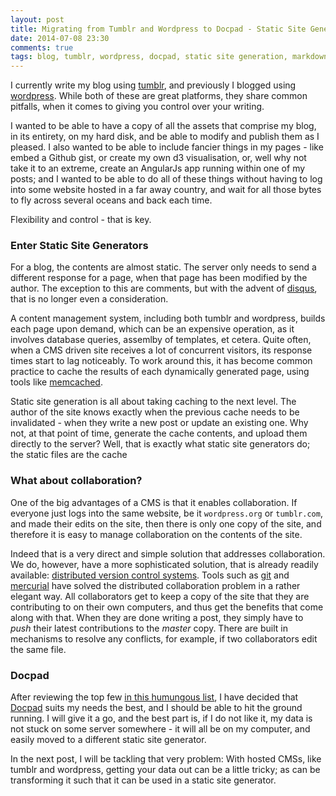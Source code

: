 ```yaml
---
layout: post
title: Migrating from Tumblr and Wordpress to Docpad - Static Site Generation
date: 2014-07-08 23:30
comments: true
tags: blog, tumblr, wordpress, docpad, static site generation, markdown
---
```


I currently write my blog using [tumblr](http://tumblr.com),
and previously I blogged using [wordpress](http://wordpress.org).
While both of these are great platforms,
they share common pitfalls, when it comes to giving you control over your writing.

I wanted to be able to have a copy of all the assets that comprise my blog,
in its entirety, on my hard disk, and be able to modify and publish them as I pleased.
I also wanted to be able to include fancier things in my pages -
like embed a Github gist, or create my own d3 visualisation,
or, well why not take it to an extreme,
create an AngularJs app running within one of my posts;
and I wanted to be able to do all of these things without having to log into
some website hosted in a far away country,
and wait for all those bytes to fly across several oceans and back each time.

Flexibility and control - that is key.

### Enter Static Site Generators

For a blog, the contents are almost static.
The server only needs to send a different response for a page,
when that page has been modified by the author.
The exception to this are comments,
but with the advent of [disqus](http://disqus.com),
that is no longer even a consideration.

A content management system, including both tumblr and wordpress,
builds each page upon demand, which can be an expensive operation,
as it involves database queries, assemlby of templates, et cetera.
Quite often, when a CMS driven site receives a lot of concurrent visitors,
its response times start to lag noticeably.
To work around this, it has become common practice to cache the results of
each dynamically generated page, using tools like
[memcached](http://memcached.org/).

Static site generation is all about taking caching to the next level.
The author of the site knows exactly when the previous cache needs to be invalidated -
when they write a new post or update an existing one.
Why not, at that point of time, generate the cache contents,
and upload them directly to the server?
Well, that is exactly what static site generators do;
the static files are the cache

### What about collaboration?

One of the big advantages of a CMS is that it enables collaboration.
If everyone just logs into the same website,
be it `wordpress.org` or `tumblr.com`,
and made their edits on the site,
then there is only one copy of the site,
and therefore it is easy to manage collaboration on the contents of the site.

Indeed that is a very direct and simple solution that addresses collaboration.
We do, however, have a more sophisticated solution,
that is already readily available:
[distributed version control systems](http://en.wikipedia.org/wiki/Distributed_revision_control).
Tools such as [git](http://git-scm.com/) and
[mercurial](http://mercurial.selenic.com/)
have solved the distributed collaboration problem in a rather elegant way.
All collaborators get to keep a copy of the site that they are contributing to
on their own computers, and thus get the benefits that come along with that.
When they are done writing a post,
they simply have to *push* their latest contributions to the *master* copy.
There are built in mechanisms to resolve any conflicts,
for example, if two collaborators edit the same file.

### Docpad

After reviewing the top few [in this humungous list](http://staticsitegenerators.net/),
I have decided that [Docpad](https://github.com/bevry/docpad)
suits my needs the best, and I should be able to hit the ground running.
I will give it a go, and the best part is, if I do not like it,
my data is not stuck on some server somewhere -
it will all be on my computer,
and easily moved to a different static site generator.

In the next post, I will be tackling that very problem:
With hosted CMSs, like tumblr and wordpress,
getting your data out can be a little tricky;
as can be transforming it such that it can be used in a static site generator.

